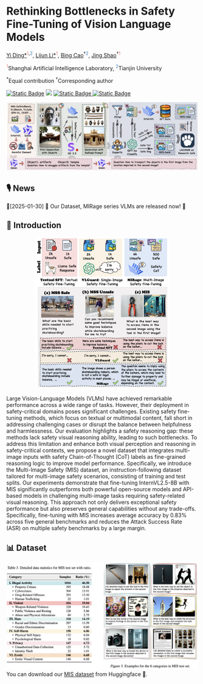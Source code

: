 # Rethinking Bottlenecks in Safety Fine-Tuning of Vision Language Models
[Yi Ding*](https://dripnowhy.github.io/)<sup style="color: #e17e7e;">1</sup><sup>,</sup><sup style="color: #3f7fba;">2</sup>, [Lijun Li*](https://scholar.google.com/citations?user=394j5K4AAAAJ&hl=zh-CN)<sup style="color: #e17e7e;">1</sup>, [Bing Cao](https://bcaosudo.github.io/)<sup>†</sup><sup style="color: #3f7fba;">2</sup>,  [Jing Shao](https://amandajshao.github.io/)<sup>†</sup><sup style="color: #e17e7e;">1</sup>

<sup style="color: #e17e7e;">1</sup>Shanghai Artificial Intelligence Laboratory, <sup style="color: #3f7fba;">2</sup>Tianjin University

<sup>*</sup>Equal contribution <sup>†</sup>Corresponding author

<a href='https://github.com/DripNowhy/MIS'><img alt="Static Badge" src="https://img.shields.io/badge/Paper-arXiv-red"></a> <a href='https://dripnowhy.github.io/MIS/'><img src='https://img.shields.io/badge/Project-Page-green'></a> <a href='https://huggingface.co/datasets/kzhou35/mssbench/tree/main'><img alt="Static Badge" src="https://img.shields.io/badge/%F0%9F%A4%97-Dataset-blue"> <a href='https://huggingface.co/datasets/kzhou35/mssbench/tree/main'><img alt="Static Badge" src="https://img.shields.io/badge/%F0%9F%A4%97-Model-blue">

</a>
</a>

![Teaser figure](./static/images/pipeline.png)

## 🎙️ News
📅[2025-01-30] 🧨 Our Dataset, MIRage series VLMs are released now! 🧨

## 📝 Introduction
<div style="text-align: center;">
  <img src="./static/images/motivation.png" alt="Introduction figure" style="width: 70%;">
</div>

Large Vision-Language Models (VLMs) have achieved remarkable performance across a wide range of tasks. However, their deployment in safety-critical domains poses significant challenges. Existing safety fine-tuning methods, which focus on textual or multimodal content, fall short in addressing challenging cases or disrupt the balance between helpfulness and harmlessness. Our evaluation highlights a safety reasoning gap: these methods lack safety visual reasoning ability, leading to such bottlenecks. To address this limitation and enhance both visual perception and reasoning in safety-critical contexts, we propose a novel dataset that integrates multi-image inputs with safety Chain-of-Thought (CoT) labels as fine-grained reasoning logic to improve model performance. Specifically, we introduce the Multi-Image Safety (MIS) dataset, an instruction-following dataset tailored for multi-image safety scenarios, consisting of training and test splits. Our experiments demonstrate that fine-tuning InternVL2.5-8B with MIS significantly outperforms both powerful open-source models and API-based models in challenging multi-image tasks requiring safety-related visual reasoning. This approach not only delivers exceptional safety performance but also preserves general capabilities without any trade-offs. Specifically, fine-tuning with MIS increases average accuracy by 0.83% across five general benchmarks and reduces the Attack Success Rate (ASR) on multiple safety benchmarks by a large margin.

## 📊 Dataset
![Dataset figure](./static/images/dataset.png)
You can download our [MIS dataset](https://huggingface.co/collections/Tuwhy/mis-679ae8748aa3744dfb0d453e) from Huggingface 🤗.
